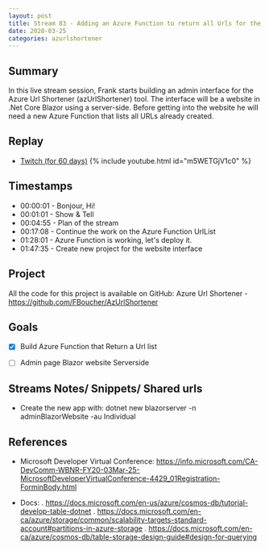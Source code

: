```yaml
---
layout: post
title: Stream 83 - Adding an Azure Function to return all Urls for the budget-friendly Url-Shortener
date: 2020-03-25
categories: azurlshortener
---
```


## Summary

In this live stream session, Frank starts building an admin interface for the Azure Url Shortener (azUrlShortener) tool. The interface will be a website in .Net Core Blazor using a server-side. Before getting into the website he will need a new Azure Function that lists all URLs already created.

## Replay


- [Twitch (for 60 days)](https://www.twitch.tv/videos/575027141)
{% include youtube.html id="m5WETGjV1c0" %}
<br/><!--more-->


## Timestamps


- 00:00:01 - Bonjour, Hi!
- 00:01:01 - Show & Tell
- 00:04:55 - Plan of the stream
- 00:17:08 - Continue the work on the Azure Function UrlList
- 01:28:01 - Azure Function is working, let's deploy it.
- 01:47:35 - Create new project for the website interface


Project
-------

All the code for this project is available on GitHub: Azure Url Shortener - https://github.com/FBoucher/AzUrlShortener


Goals
-----

- [X] Build Azure Function that Return a Url list
- [ ] Admin page Blazor website Serverside



Streams Notes/ Snippets/ Shared urls
-----------------------------------

- Create the new app with:
    dotnet new blazorserver -n adminBlazorWebsite -au Individual 


References
----------

- Microsoft Developer Virtual Conference: https://info.microsoft.com/CA-DevComm-WBNR-FY20-03Mar-25-MicrosoftDeveloperVirtualConference-4429_01Registration-ForminBody.html

- Docs: 
 . https://docs.microsoft.com/en-us/azure/cosmos-db/tutorial-develop-table-dotnet
 . https://docs.microsoft.com/en-ca/azure/storage/common/scalability-targets-standard-account#partitions-in-azure-storage
 . https://docs.microsoft.com/en-ca/azure/cosmos-db/table-storage-design-guide#design-for-querying
